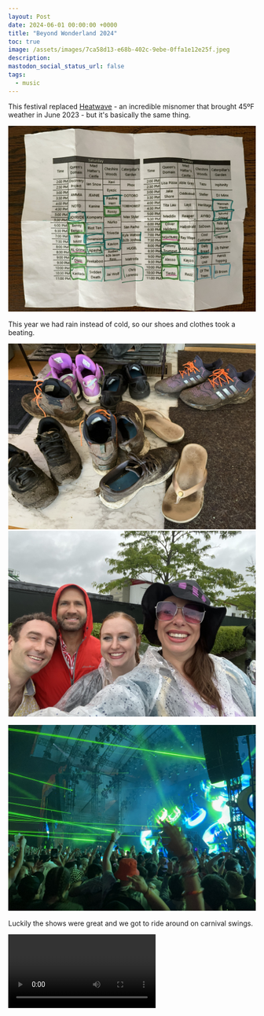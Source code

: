 ```yaml
---
layout: Post
date: 2024-06-01 00:00:00 +0000
title: "Beyond Wonderland 2024"
toc: true
image: /assets/images/7ca58d13-e68b-402c-9ebe-0ffa1e12e25f.jpeg
description: 
mastodon_social_status_url: false
tags: 
  - music
---
```




This festival replaced [Heatwave](https://heatwavemusicfestival.com) - an incredible misnomer that brought 45ºF weather in June 2023 - but it's basically the same thing.

![IMG_3087](/assets/images/7ca58d13-e68b-402c-9ebe-0ffa1e12e25f.jpeg)

This year we had rain instead of cold, so our shoes and clothes took a beating.

![IMG_3086](/assets/images/6bf2ad00-530e-4532-9a55-46f738352819.jpeg)
![IMG_7642](/assets/images/c2800fc7-61d7-4062-935f-4631be287287.jpeg)

![IMG_3083](/assets/images/6d38ee14-e9b7-42a9-8154-b608d64b68bb.jpeg)

Luckily the shows were great and we got to ride around on carnival swings.

<video controls src="/assets/videos/wonderland-swings.MOV"></video>
